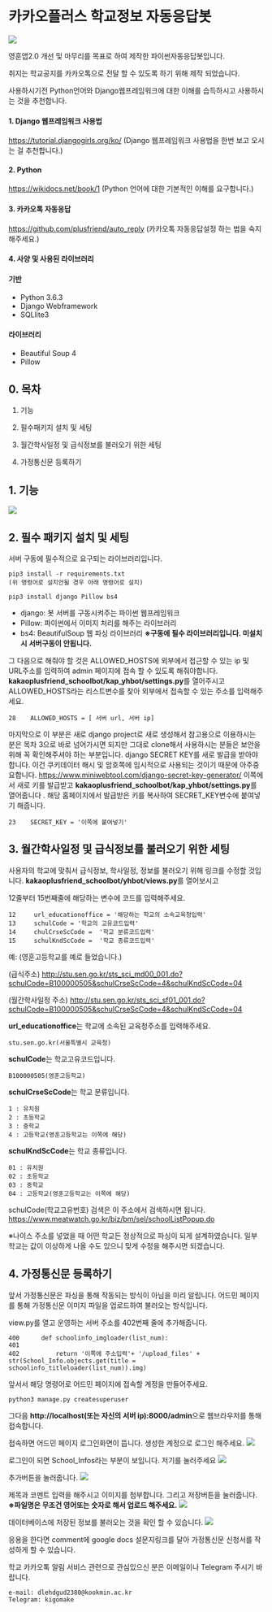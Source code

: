 # 카카오플러스 학교정보 자동응답봇

![](https://scontent-icn1-1.xx.fbcdn.net/v/t31.0-8/21427425_1830905700554575_1288293878148381013_o.png?oh=cb4b0e773515078a5be41fcb25bd5826&oe=5AF884D0)

영훈앱2.0 개선 및 마무리를 목표로 하여 제작한 파이썬자동응답봇입니다.


취지는 학교공지를 카카오톡으로 전달 할 수 있도록 하기 위해 제작 되었습니다.

사용하시기전 Python언어와 Django웹프레임워크에 대한 이해를 습득하시고 사용하시는 것을 추천합니다.

#### 1. Django 웹프레임워크 사용법

https://tutorial.djangogirls.org/ko/
(Django 웹프레임워크 사용법을 한번 보고 오시는 걸 추천합니다.)

#### 2. Python

https://wikidocs.net/book/1
(Python 언어에 대한 기본적인 이해를 요구합니다.)

#### 3. 카카오톡 자동응답

https://github.com/plusfriend/auto_reply
(카카오톡 자동응답설정 하는 법을 숙지해주세요.)
    
    
#### 4. 사양 및 사용된 라이브러리

#### 기반
* Python 3.6.3
* Django Webframework
* SQLlite3

#### 라이브러리
* Beautiful Soup 4
* Pillow


## 0\. 목차

1. 기능

2. 필수패키지 설치 및 세팅

3. 월간학사일정 및 급식정보를 불러오기 위한 세팅

4. 가정통신문 등록하기

## 1\. 기능

![](https://i.imgur.com/yFAjYrY.jpg)


## 2\. 필수 패키지 설치 및 세팅
서버 구동에 필수적으로 요구되는 라이브러리입니다. 
```
pip3 install -r requirements.txt 
(위 명령어로 설치안될 경우 아래 명령어로 설치)

pip3 install django Pillow bs4
```
* django: 봇 서버를 구동시켜주는 파이썬 웹프레임워크
* Pillow: 파이썬에서 이미지 처리를 해주는 라이브러리
* bs4: BeautifulSoup 웹 파싱 라이브러리
**※구동에 필수 라이브러리입니다. 미설치시 서버구동이 안됩니다.**


그 다음으로 해줘야 할 것은 ALLOWED_HOSTS에 외부에서 접근할 수 있는 ip 및 URL주소를 입력하여 admin 페이지에 접속 할 수 있도록 해줘야합니다. 
**kakaoplusfriend_schoolbot/kap_yhbot/settings.py**를 열어주시고 
ALLOWED_HOSTS라는 리스트변수를 찾아 외부에서 접속할 수 있는 주소를 입력해주세요.
```
28    ALLOWED_HOSTS = [ 서버 url, 서버 ip]
```

마지막으로 이 부분은 새로 django project로 새로 생성해서 참고용으로 이용하시는 분은 목차 3으로 바로 넘어가시면 되지만 그대로 clone해서 사용하시는 분들은 보안을 위해 꼭 확인해주셔야 하는 부분입니다.
django SECRET KEY를 새로 발급을 받아야합니다. 이건 쿠키데이터 해시 및 암호쪽에 임시적으로 사용되는 것이기 때문에 아주중요합니다. 
https://www.miniwebtool.com/django-secret-key-generator/
이쪽에서 새로 키를 발급받고 **kakaoplusfriend_schoolbot/kap_yhbot/settings.py**를 열어줍니다 .
해당 홈페이지에서 발급받은 키를 복사하여 SECRET_KEY변수에 붙여넣기 해줍니다.
```
23    SECRET_KEY = '이쪽에 붙여넣기'
```
## 3\. 월간학사일정 및 급식정보를 불러오기 위한 세팅

사용자의 학교에 맞춰서 급식정보, 학사일정, 정보를 불러오기 위해 링크를 수정할 것입니다. **kakaoplusfriend_schoolbot/yhbot/views.py**를 열어보시고

12줄부터 15번째줄에 해당하는 변수에 코드를 입력해주세요.
```
12     url_educationoffice = '해당하는 학교의 소속교육청입력' 
13     schulCode = '학교의 고유코드입력' 
14     chulCrseScCode =  '학교 분류코드입력' 
15     schulKndScCode =  '학교 종류코드입력' 
```
예: (영훈고등학교를 예로 들었습니다.)

(급식주소)
http://stu.sen.go.kr/sts_sci_md00_001.do?schulCode=B100000505&schulCrseScCode=4&schulKndScCode=04

(월간학사일정 주소)
http://stu.sen.go.kr/sts_sci_sf01_001.do?schulCode=B100000505&schulCrseScCode=4&schulKndScCode=04

**url_educationoffice**는 학교에 소속된 교육청주소를 입력해주세요.
```
stu.sen.go.kr(서울특별시 교육청)
```
**schulCode**는 학교고유코드입니다.
```
B100000505(영훈고등학교)
```
   

**schulCrseScCode**는 학교 분류입니다.
```
1 : 유치원
2 : 초등학교
3 : 중학교
4 : 고등학교(영훈고등학교는 이쪽에 해당)
```
**schulKndScCode**는 학교 종류입니다.
```
01 : 유치원
02 : 초등학교
03 : 중학교
04 : 고등학교(영훈고등학교는 이쪽에 해당)
```
schulCode(학교고유번호) 검색은 이 주소에서 검색하시면 됩니다.
https://www.meatwatch.go.kr/biz/bm/sel/schoolListPopup.do

※나이스 주소를 넣었을 때 어떤 학교든 정상적으로 파싱이 되게 설계하였습니다. 일부 학교는 값이 이상하게 나올 수도 있으니 맞게 수정을 해주시면 되겠습니다.

## 4\. 가정통신문 등록하기

앞서 가정통신문은 파싱을 통해 작동되는 방식이 아님을 미리 알립니다.
어드민 페이지를 통해 가정통신문 이미지 파일을 업로드하여 불러오는 방식입니다.

view.py를 열고 운영하는 서버 주소를 402번째 줄에 추가해줍니다.
```
400      def schoolinfo_imgloader(list_num):
401  
402          return '이쪽에 주소입력'+ '/upload_files' + str(School_Info.objects.get(title = schoolinfo_titleloader(list_num)).img)
```
앞서서 해당 명령어로 어드민 페이지에 접속할 계정을 만들어주세요.
```
python3 manage.py createsuperuser
```
그다음 **http://localhost(또는 자신의 서버 ip):8000/admin**으로 웹브라우저를 통해 접속합니다.

접속하면 어드민 페이지 로그인화면이 뜹니다. 생성한 계정으로 로그인 해주세요.
![](https://i.imgur.com/vhiyL6S.png)


로그인이 되면 School_Infos라는 부분이 보입니다. 저기를 눌러주세요 
![](https://i.imgur.com/ob8Eg47.png)


추가버튼을 눌러줍니다.
![](https://i.imgur.com/ChGg19I.png)

제목과 코멘트 입력을 해주시고 이미지를 첨부합니다. 그리고 저장버튼을 눌러줍니다.
**※파일명은 무조건 영어또는 숫자로 해서 업로드 해주세요.**
![](https://i.imgur.com/xhtu8gy.png)

데이터베이스에 저장된 정보를 불러오는 것을 확인 할 수 있습니다.
![](https://i.imgur.com/GyqXTAq.jpg)

응용을 한다면 comment에 google docs 설문지링크를 달아 가정통신문 신청서를 작성하게 할 수 있습니다.


학교 카카오톡 알림 서비스 관련으로 관심있으신 분은 이메일이나 Telegram 주시기 바랍니다. 
```
e-mail: dlehdgud2380@kookmin.ac.kr
Telegram: kigomake
```







